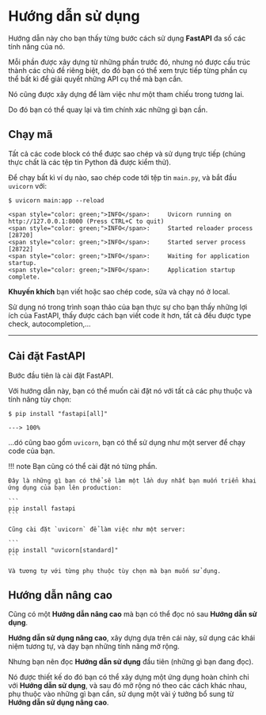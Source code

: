 # Hướng dẫn sử dụng

Hướng dẫn này cho bạn thấy từng bước cách sử dụng **FastAPI** đa số các tính năng của nó.

Mỗi phần được xây dựng từ những phần trước đó, nhưng nó được cấu trúc thành các chủ đề riêng biệt, do đó bạn có thể xem trực tiếp từng phần cụ thể bất kì để giải quyết những API cụ thể mà bạn cần.

Nó cũng được xây dựng để làm việc như một tham chiếu trong tương lai.

Do đó bạn có thể quay lại và tìm chính xác những gì bạn cần.

## Chạy mã

Tất cả các code block có thể được sao chép và sử dụng trực tiếp (chúng thực chất là các tệp tin Python đã được kiểm thử).

Để chạy bất kì ví dụ nào, sao chép code tới tệp tin `main.py`, và bắt đầu `uvicorn` với:

<div class="termy">

```console
$ uvicorn main:app --reload

<span style="color: green;">INFO</span>:     Uvicorn running on http://127.0.0.1:8000 (Press CTRL+C to quit)
<span style="color: green;">INFO</span>:     Started reloader process [28720]
<span style="color: green;">INFO</span>:     Started server process [28722]
<span style="color: green;">INFO</span>:     Waiting for application startup.
<span style="color: green;">INFO</span>:     Application startup complete.
```

</div>

**Khuyến khích** bạn viết hoặc sao chép code, sửa và chạy nó ở local.

Sử dụng nó trong trình soạn thảo của bạn thực sự cho bạn thấy những lợi ích của FastAPI, thấy được cách bạn viết code ít hơn, tất cả đều được type check, autocompletion,...

---

## Cài đặt FastAPI

Bước đầu tiên là cài đặt FastAPI.

Với hướng dẫn này, bạn có thể muốn cài đặt nó với tất cả các phụ thuộc và tính năng tùy chọn:

<div class="termy">

```console
$ pip install "fastapi[all]"

---> 100%
```

</div>

...dó cũng bao gồm `uvicorn`, bạn có thể sử dụng như một server để chạy code của bạn.

!!! note
    Bạn cũng có thể cài đặt nó từng phần.

    Đây là những gì bạn có thể sẽ làm một lần duy nhất bạn muốn triển khai ứng dụng của bạn lên production:

    ```
    pip install fastapi
    ```

    Cũng cài đặt `uvicorn` để làm việc như một server:

    ```
    pip install "uvicorn[standard]"
    ```

    Và tương tự với từng phụ thuộc tùy chọn mà bạn muốn sử dụng.

## Hướng dẫn nâng cao

Cũng có một **Hướng dẫn nâng cao** mà bạn có thể đọc nó sau **Hướng dẫn sử dụng**.

**Hướng dẫn sử dụng nâng cao**, xây dựng dựa trên cái này, sử dụng các khái niệm tương tự, và dạy bạn những tính năng mở rộng.

Nhưng bạn nên đọc **Hướng dẫn sử dụng** đầu tiên (những gì bạn đang đọc).

Nó được thiết kế do đó bạn có thể xây dựng một ứng dụng hoàn chỉnh chỉ với **Hướng dẫn sử dụng**, và sau đó mở rộng nó theo các cách khác nhau, phụ thuộc vào những gì bạn cần, sử dụng một vài ý tưởng bổ sung từ **Hướng dẫn sử dụng nâng cao**.
